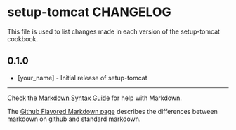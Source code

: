 setup-tomcat CHANGELOG
======================

This file is used to list changes made in each version of the setup-tomcat cookbook.

0.1.0
-----
- [your_name] - Initial release of setup-tomcat

- - -
Check the [Markdown Syntax Guide](http://daringfireball.net/projects/markdown/syntax) for help with Markdown.

The [Github Flavored Markdown page](http://github.github.com/github-flavored-markdown/) describes the differences between markdown on github and standard markdown.
